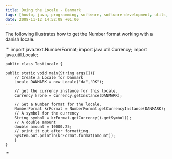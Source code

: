 ```yaml
---
title: Doing the Locale - Danmark
tags: [howto, java, programming, software, software-development, utils, tips, locale, internationalization]
date: 2008-11-12 14:52:08 +01:00
---
```



The following illustrates how to get the Number format working with a danish locale.

'''
	import java.text.NumberFormat;
	import java.util.Currency;
	import java.util.Locale;


	public class TestLocale {

	public static void main(String args[]){
		// Create a Locale for Danmark
		Locale DANMARK = new Locale("da","DK");

 		// get the currency instance for this locale.
 		Currency krone = Currency.getInstance(DANMARK);

 		// Get a Number format for the locale.
 		NumberFormat krFormat = NumberFormat.getCurrencyInstance(DANMARK);
 		// A symbol for the currency
 		String symbol = krFormat.getCurrency().getSymbol();
 		// A double amount
 		double amount = 10000.25;
		// print it out after formatting.
 		System.out.println(krFormat.format(amount));
 		}
	}
'''
